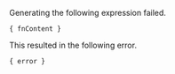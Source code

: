 Generating the following expression failed.

```
{ fnContent }
```

This resulted in the following error.

```
{ error }
```
